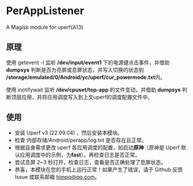 # PerAppListener
A Magisk module for uperf(A13)

## 原理
使用 getevent -l 监听 **/dev/input/event1** 下的电源键点击事件，并借助 **dumpsys** 判断是否为亮屏或息屏状态，并写入切换的状态到 **/storage/emulated/0/Android/yc/uperf/cur_powermode.txt**内。  
  
使用 inotifywait 监听 **/dev/cpuset/top-app** 的文件变动，并借助 **dumpsys** 判断顶层应用，并将应用调度写入到上文uperf的调度配置文件中。

## 使用
* 安装 Uperf v3 (22.09.04) ，然后安装本模块。
* 检查 内部存储/Android/perapp/log.txt 是否存在且正常。
* 根据自身需求更改 uperf 各应用调度的配置，如启动**原神**（原神是 Uperf 默认应用调度中的示例，为**fast**），再检查日志是否正常。
* 尝试息屏 2~3 秒打开，检查日志，查看是否正确处理了息屏状态。
* 恭喜，本模块在您的手机上运行正常！如果产生了错误，请于 Github 反馈 Issue 或联系邮箱 himpq@qq.com。
